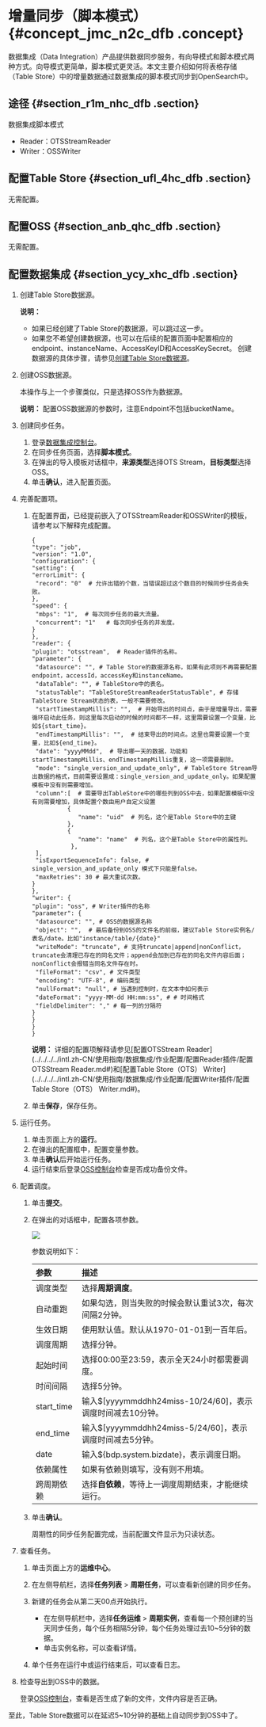 # 增量同步（脚本模式） {#concept_jmc_n2c_dfb .concept}

数据集成（Data Integration）产品提供数据同步服务，有向导模式和脚本模式两种方式。向导模式更简单，脚本模式更灵活。本文主要介绍如何将表格存储（Table Store）中的增量数据通过数据集成的脚本模式同步到OpenSearch中。

## 途径 {#section_r1m_nhc_dfb .section}

数据集成脚本模式

-   Reader：OTSStreamReader
-   Writer：OSSWriter

## 配置Table Store {#section_ufl_4hc_dfb .section}

无需配置。

## 配置OSS {#section_anb_qhc_dfb .section}

无需配置。

## 配置数据集成 {#section_ycy_xhc_dfb .section}

1.  创建Table Store数据源。

    **说明：** 

    -   如果已经创建了Table Store的数据源，可以跳过这一步。
    -   如果您不希望创建数据源，也可以在后续的配置页面中配置相应的endpoint、instanceName、AccessKeyID和AccessKeySecret。
    创建数据源的具体步骤，请参见[创建Table Store数据源](intl.zh-CN/隐藏/MaxCompute/增量同步（向导模式）.md#section_qns_bd5_cfb)。

2.  创建OSS数据源。

    本操作与上一个步骤类似，只是选择OSS作为数据源。

    **说明：** 配置OSS数据源的参数时，注意Endpoint不包括bucketName。

3.  创建同步任务。
    1.  登录[数据集成控制台](https://di-cn-shanghai.data.aliyun.com/)。
    2.  在同步任务页面，选择**脚本模式**。
    3.  在弹出的导入模板对话框中，**来源类型**选择OTS Stream，**目标类型**选择OSS。
    4.  单击**确认**，进入配置页面。
4.  完善配置项。
    1.  在配置界面，已经提前嵌入了OTSStreamReader和OSSWriter的模板，请参考以下解释完成配置。

        ``` {#codeblock_zkv_xs8_eyj}
        {
        "type": "job",
        "version": "1.0",
        "configuration": {
        "setting": {
        "errorLimit": {
         "record": "0"  # 允许出错的个数，当错误超过这个数目的时候同步任务会失败。
        },
        "speed": {
         "mbps": "1",  # 每次同步任务的最大流量。
         "concurrent": "1"   # 每次同步任务的并发度。
        }
        },
        "reader": {
        "plugin": "otsstream",  # Reader插件的名称。
        "parameter": {
         "datasource": "", # Table Store的数据源名称，如果有此项则不再需要配置endpoint，accessId，accessKey和instanceName。
         "dataTable": "", # TableStore中的表名。
         "statusTable": "TableStoreStreamReaderStatusTable", # 存储TableStore Stream状态的表，一般不需要修改。
         "startTimestampMillis": "",  # 开始导出的时间点，由于是增量导出，需要循环启动此任务，则这里每次启动的时候的时间都不一样，这里需要设置一个变量，比如${start_time}。
         "endTimestampMillis": "",  # 结束导出的时间点。这里也需要设置一个变量，比如${end_time}。
         "date": "yyyyMMdd",  # 导出哪一天的数据，功能和startTimestampMillis、endTimestampMillis重复，这一项需要删除。
         "mode": "single_version_and_update_only", # TableStore Stream导出数据的格式，目前需要设置成：single_version_and_update_only。如果配置模板中没有则需要增加。
         "column":[  # 需要导出TableStore中的哪些列到OSS中去，如果配置模板中没有则需要增加，具体配置个数由用户自定义设置
                  {
                     "name": "uid"  # 列名，这个是Table Store中的主键
                  },
                  {
                     "name": "name"  # 列名，这个是Table Store中的属性列。
                   },
         ],
         "isExportSequenceInfo": false, # single_version_and_update_only 模式下只能是false。
         "maxRetries": 30 # 最大重试次数。
        }
        },
        "writer": {
        "plugin": "oss", # Writer插件的名称
        "parameter": {
         "datasource": "", # OSS的数据源名称
         "object": "",  # 最后备份到OSS的文件名的前缀，建议Table Store实例名/表名/date。比如"instance/table/{date}"
         "writeMode": "truncate", # 支持truncate|append|nonConflict，truncate会清理已存在的同名文件；append会加到已存在的同名文件内容后面；nonConflict会报错当同名文件存在时。
         "fileFormat": "csv", # 文件类型
         "encoding": "UTF-8", # 编码类型
         "nullFormat": "null", # 当遇到控制时，在文本中如何表示
         "dateFormat": "yyyy-MM-dd HH:mm:ss", # # 时间格式
         "fieldDelimiter": "," # 每一列的分隔符
        }
        }
        }
        }
        ```

        **说明：** 详细的配置项解释请参见[配置OTSStream Reader](../../../../intl.zh-CN/使用指南/数据集成/作业配置/配置Reader插件/配置OTSStream Reader.md#)和[配置Table Store（OTS） Writer](../../../../intl.zh-CN/使用指南/数据集成/作业配置/配置Writer插件/配置Table Store（OTS） Writer.md#)。

    2.  单击**保存**，保存任务。
5.  运行任务。
    1.  单击页面上方的**运行**。
    2.  在弹出的配置框中，配置变量参数。
    3.  单击**确认**后开始运行任务。
    4.  运行结束后登录[OSS控制台](https://oss.console.aliyun.com/overview)检查是否成功备份文件。
6.  配置调度。
    1.  单击**提交**。
    2.  在弹出的对话框中，配置各项参数。

        ![](http://static-aliyun-doc.oss-cn-hangzhou.aliyuncs.com/assets/img/20320/156454464611902_zh-CN.png)

        参数说明如下：

        |参数|描述|
        |:-|:-|
        |调度类型|选择**周期调度**。|
        |自动重跑|如果勾选，则当失败的时候会默认重试3次，每次间隔2分钟。|
        |生效日期|使用默认值。默认从1970-01-01到一百年后。|
        |调度周期|选择分钟。|
        |起始时间|选择00:00至23:59，表示全天24小时都需要调度。|
        |时间间隔|选择5分钟。|
        |start\_time|输入$\[yyyymmddhh24miss-10/24/60\]，表示调度时间减去10分钟。|
        |end\_time|输入$\[yyyymmddhh24miss-5/24/60\]，表示调度时间减去5分钟。|
        |date|输入$\{bdp.system.bizdate\}，表示调度日期。|
        |依赖属性|如果有依赖则填写，没有则不用填。|
        |跨周期依赖|选择**自依赖**，等待上一调度周期结束，才能继续运行。|

    3.  单击**确认**。

        周期性的同步任务配置完成，当前配置文件显示为只读状态。

7.  查看任务。
    1.  单击页面上方的**运维中心**。
    2.  在左侧导航栏，选择**任务列表** \> **周期任务**，可以查看新创建的同步任务。
    3.  新建的任务会从第二天00点开始执行。
        -   在左侧导航栏中，选择**任务运维** \> **周期实例**，查看每一个预创建的当天同步任务，每个任务相隔5分钟，每个任务处理过去10~5分钟的数据。
        -   单击实例名称，可以查看详情。

    4.  单个任务在运行中或运行结束后，可以查看日志。
8.  检查导出到OSS中的数据。

    登录[OSS控制台](https://oss.console.aliyun.com/overview?spm=a2c4g.11186623.2.13.308b2f02zFs7NH)，查看是否生成了新的文件，文件内容是否正确。


至此，Table Store数据可以在延迟5~10分钟的基础上自动同步到OSS中了。

